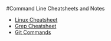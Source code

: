 #Command Line Cheatsheets and Notes

* [Linux Cheatsheet](linux-cheatsheet.md)
* [Grep Cheatsheet](grep-cheatsheet.md)
* [Git Commands](git-commands.md)